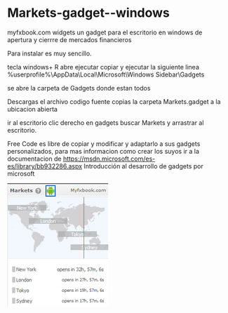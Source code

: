 # Markets-gadget--windows
myfxbook.com widgets un gadget para el escritorio en windows de apertura y cierrre de mercados financieros

Para instalar es muy sencillo.

tecla windows+ R
abre ejecutar
copiar y ejecutar la siguiente linea  %userprofile%\AppData\Local\Microsoft\Windows Sidebar\Gadgets

se abre la carpeta de Gadgets donde estan todos

Descargas el archivo codigo fuente copias la carpeta Markets.gadget a la ubicacion abierta 

ir al escritorio clic derecho en gadgets buscar Markets y arrastrar al escritorio.

Free Code es libre de copiar y modificar y adaptarlo a sus gadgets personalizados,
para mas informacion como crear los suyos ir a la documentacion de  https://msdn.microsoft.com/es-es/library/bb932286.aspx Introducción al desarrollo de gadgets por microsoft

![ScreenShot](https://github.com/jhonsu01/Markets-gadget--windows/blob/master/gadget.png)
